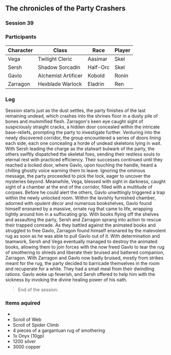 ## The chronicles of the Party Crashers
### Session 39

### Participants
| Character| Class | Race | Player |
|--|--|--|--|
| Vega | Twilight Cleric | Aasimar | Skel |
| Sersh | Shadow Sorcadin | Half-Orc | Skel |
| Gavlo | Alchemist Artificer | Kobold | Ronin |
| Zarragon | Hexblade Warlock | Eladrin | Ren |

### Log
Session starts just as the dust settles, the party finishes of the last remaining undead, which crashes into the shrines floor in a dusty pile of bones and mummified flesh.
Zarragon's keen eye caught sight of suspiciously straight cracks, a hidden door concealed within the intricate base-reliefs, prompting the party to investigate further.
Venturing into the newly discovered corridor, the group encountered a series of doors lining each side, each one concealing a horde of undead skeletons lying in wait. With Sersh leading the charge as the stalwart bulwark of the party, the others swiftly dispatched the skeletal foes, sending their restless souls to eternal rest with practiced efficiency.
Their successes continued until they reached a locked door, where Gavlo, upon touching the handle, heard a chilling ghostly voice warning them to leave. Ignoring the ominous message, the party proceeded to pick the lock, eager to uncover the mysteries beyond. Meanwhile, Vega, blessed with sight in darkness, caught sight of a chamber at the end of the corridor, filled with a multitude of corpses. Before he could alert the others, Gavlo unwittingly triggered a trap within the newly unlocked room. Within the lavishly furnished chamber, adorned with opulent décor and numerous bookshelves, Gavlo found himself ensnared by a massive, ornate rug that came to life, wrapping tightly around him in a suffocating grip. With books flying off the shelves and assaulting the party, Sersh and Zarragon sprang into action to rescue their trapped comrade.
As they battled against the animated books and struggled to free Gavlo, Zarragon found himself ensnared by the malevolent rug as soon as he was able to pull Gavlo out of it. With determination and teamwork, Sersh and Vega eventually managed to destroy the animated books, allowing them to join forces with the now freed Gavlo to tear the rug of smothering to shreds and liberate their bruised and battered companion, Zarragon.
With Zarragon and Gavlo now badly bruised, mostly from strikes meant for the rug, the party decided to barricade themselves in the room and recuperate for a while. They had a small meal from their dwindling rations. Gavlo woke up feverish, and Sersh offered to help him with the sickness by invoking the divine healing power of his oath.


> End of the session.

### Items aquired
- 
- Scroll of Web
- Scroll of Spider Climb
- 4 pieces of a gargantuan rug of smothering
- 1x Onyx (10gp)
- 1200 silver
- 3000 copper
